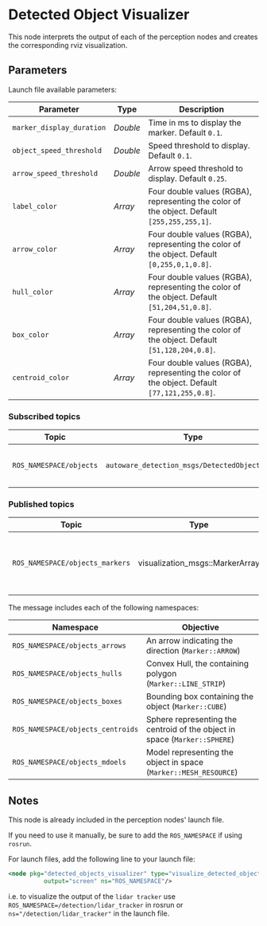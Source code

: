 # Detected Object Visualizer

This node interprets the output of each of the perception nodes and creates the corresponding rviz visualization.

## Parameters

Launch file available parameters:

|Parameter| Type| Description|
----------|-----|--------
|`marker_display_duration`|*Double*|Time in ms to display the marker. Default `0.1`.|
|`object_speed_threshold`|*Double* |Speed threshold to display. Default `0.1`.|
|`arrow_speed_threshold`|*Double*|Arrow speed threshold to display. Default `0.25`.|
|`label_color`|*Array*|Four double values (RGBA), representing the color of the object. Default `[255,255,255,1]`.|
|`arrow_color`|*Array*|Four double values (RGBA), representing the color of the object. Default `[0,255,0,1,0.8]`.|
|`hull_color`|*Array*|Four double values (RGBA), representing the color of the object. Default `[51,204,51,0.8]`.|
|`box_color`|*Array*|Four double values (RGBA), representing the color of the object. Default `[51,128,204,0.8]`.|
|`centroid_color`|*Array*|Four double values (RGBA), representing the color of the object. Default `[77,121,255,0.8]`.|


### Subscribed topics

|Topic|Type|Objective|
------|----|---------
|`ROS_NAMESPACE/objects`|`autoware_detection_msgs/DetectedObjectArray`|Objects Array topic to visualize|

### Published topics

|Topic|Type|Objective|
------|----|---------|
|`ROS_NAMESPACE/objects_markers`|visualization_msgs::MarkerArray|A Label indicating the class and info of the object|

The message includes each of the following namespaces:

|Namespace|Objective|
|------|---------|
|`ROS_NAMESPACE/objects_arrows`|An arrow indicating the direction (`Marker::ARROW`)|
|`ROS_NAMESPACE/objects_hulls`|Convex Hull, the containing polygon (`Marker::LINE_STRIP`)|
|`ROS_NAMESPACE/objects_boxes`|Bounding box containing the object (`Marker::CUBE`)|
|`ROS_NAMESPACE/objects_centroids`|Sphere representing the centroid of the object in space (`Marker::SPHERE`)|
|`ROS_NAMESPACE/objects_mdoels`|Model representing the object in space (`Marker::MESH_RESOURCE`)|

## Notes
This node is already included in the perception nodes' launch file.

If you need to use it manually, be sure to add the `ROS_NAMESPACE` if using `rosrun`.

For launch files, add the following line to your launch file:
```xml
<node pkg="detected_objects_visualizer" type="visualize_detected_objects" name="AN_INSTANCENAME_01"
          output="screen" ns="ROS_NAMESPACE"/>
```

i.e. to visualize the output of the `lidar tracker` use `ROS_NAMESPACE=/detection/lidar_tracker` in rosrun or
`ns="/detection/lidar_tracker"` in the launch file.